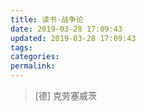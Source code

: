 ```yaml
---
title: 读书·战争论
date: 2019-03-28 17:09:43
updated: 2019-03-28 17:09:43
tags:
categories:
permalink:
---
```


> [德] 克劳塞威茨
